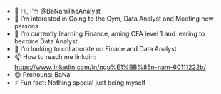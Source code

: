 - 👋 Hi, I’m @BaNamTheAnalyst
- 👀 I’m interested in Going to the Gym, Data Analyst and Meeting new persons
- 🌱 I’m currently learning Finance, aming CFA level 1 and learing to become Data Analyst
- 💞️ I’m looking to collaborate on Finace and Data Analyst
- 📫 How to reach me linkdin: https://www.linkedin.com/in/ngu%E1%BB%85n-nam-60111222b/
- 😄 Pronouns: BaNa
- ⚡ Fun fact: Nothing special just being myself

<!---
BaNamTheAnalyst/BaNamTheAnalyst is a ✨ special ✨ repository because its `README.md` (this file) appears on your GitHub profile.
You can click the Preview link to take a look at your changes.
--->
